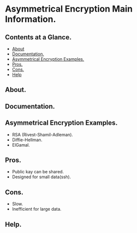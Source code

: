 # Asymmetrical Encryption Main Information.





## Contents at a Glance.
* [About](#about)
* [Documentation.](#documentation)
* [Asymmetrical Encryption Examples.](#asymmetrical-encryption-examples)
* [Pros.](#pros)
* [Cons.](#cons)
* [Help](#help)





## About.





## Documentation.





## Asymmetrical Encryption Examples.
* RSA (Rivest-Shamil-Adleman).
* Diffie-Hellman.
* ElGamal.






## Pros.
* Public kay can be shared.
* Designed for small data(ssh).





## Cons.
* Slow.
* Inefficient for large data.





## Help.
